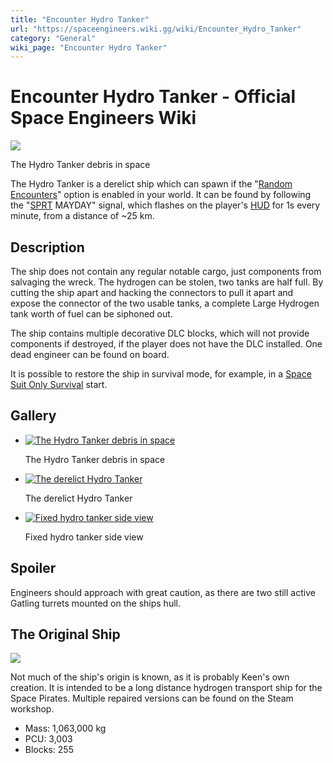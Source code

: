 ```yaml
---
title: "Encounter Hydro Tanker"
url: "https://spaceengineers.wiki.gg/wiki/Encounter_Hydro_Tanker"
category: "General"
wiki_page: "Encounter Hydro Tanker"
---
```


# Encounter Hydro Tanker - Official Space Engineers Wiki

[![](https://spaceengineers.wiki.gg/images/thumb/Encounter_Tanker_Debris.jpg/320px-Encounter_Tanker_Debris.jpg?f8dadd)](https://spaceengineers.wiki.gg/wiki/File:Encounter_Tanker_Debris.jpg)

The Hydro Tanker debris in space

The Hydro Tanker is a derelict ship which can spawn if the "[Random Encounters](https://spaceengineers.wiki.gg/wiki/Random_Encounters "Random Encounters")" option is enabled in your world. It can be found by following the "[SPRT](https://spaceengineers.wiki.gg/wiki/SPRT_Space_Pirates "SPRT Space Pirates") MAYDAY" signal, which flashes on the player's [HUD](https://spaceengineers.wiki.gg/wiki/HUD "HUD") for 1s every minute, from a distance of ~25 km.

## Description

The ship does not contain any regular notable cargo, just components from salvaging the wreck. The hydrogen can be stolen, two tanks are half full. By cutting the ship apart and hacking the connectors to pull it apart and expose the connector of the two usable tanks, a complete Large Hydrogen tank worth of fuel can be siphoned out.

The ship contains multiple decorative DLC blocks, which will not provide components if destroyed, if the player does not have the DLC installed. One dead engineer can be found on board.

It is possible to restore the ship in survival mode, for example, in a [Space Suit Only Survival](https://spaceengineers.wiki.gg/wiki/Space_Suit_Only_Survival "Space Suit Only Survival") start.

## Gallery

*   [![The Hydro Tanker debris in space](https://spaceengineers.wiki.gg/images/thumb/Encounter_Tanker_Debris.jpg/120px-Encounter_Tanker_Debris.jpg?f8dadd)](https://spaceengineers.wiki.gg/wiki/File:Encounter_Tanker_Debris.jpg "The Hydro Tanker debris in space")
    
    The Hydro Tanker debris in space
    
*   [![The derelict Hydro Tanker](https://spaceengineers.wiki.gg/images/thumb/Hydro_tanker.png/120px-Hydro_tanker.png?6c395b)](https://spaceengineers.wiki.gg/wiki/File:Hydro_tanker.png "The derelict Hydro Tanker")
    
    The derelict Hydro Tanker
    
*   [![Fixed hydro tanker side view](https://spaceengineers.wiki.gg/images/thumb/Fixed_Tanker_2.png/120px-Fixed_Tanker_2.png?d69016)](https://spaceengineers.wiki.gg/wiki/File:Fixed_Tanker_2.png "Fixed hydro tanker side view")
    
    Fixed hydro tanker side view
    

## Spoiler

Engineers should approach with great caution, as there are two still active Gatling turrets mounted on the ships hull.

## The Original Ship

[![](https://spaceengineers.wiki.gg/images/thumb/Fixed_tanker.png/300px-Fixed_tanker.png?562feb)](https://spaceengineers.wiki.gg/wiki/File:Fixed_tanker.png)

Not much of the ship's origin is known, as it is probably Keen's own creation. It is intended to be a long distance hydrogen transport ship for the Space Pirates. Multiple repaired versions can be found on the Steam workshop.

*   Mass: 1,063,000 kg
*   PCU: 3,003
*   Blocks: 255